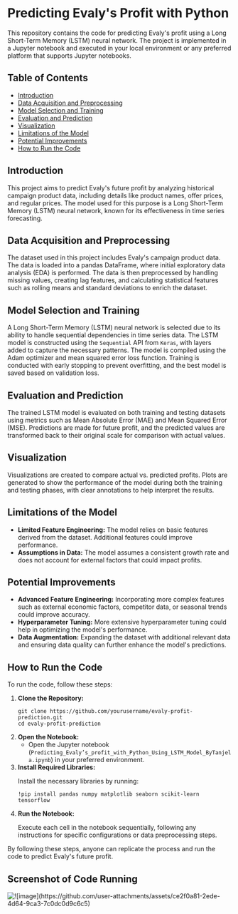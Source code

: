<h1>Predicting Evaly's Profit with Python</h1>

<p>This repository contains the code for predicting Evaly's profit using a Long Short-Term Memory (LSTM) neural network. The project is implemented in a Jupyter notebook and executed in your local environment or any preferred platform that supports Jupyter notebooks.</p>

<h2>Table of Contents</h2>
<ul>
    <li><a href="#introduction">Introduction</a></li>
    <li><a href="#data-acquisition-and-preprocessing">Data Acquisition and Preprocessing</a></li>
    <li><a href="#model-selection-and-training">Model Selection and Training</a></li>
    <li><a href="#evaluation-and-prediction">Evaluation and Prediction</a></li>
    <li><a href="#visualization">Visualization</a></li>
    <li><a href="#limitations-of-the-model">Limitations of the Model</a></li>
    <li><a href="#potential-improvements">Potential Improvements</a></li>
    <li><a href="#how-to-run-the-code">How to Run the Code</a></li>
</ul>

<h2 id="introduction">Introduction</h2>
<p>This project aims to predict Evaly's future profit by analyzing historical campaign product data, including details like product names, offer prices, and regular prices. The model used for this purpose is a Long Short-Term Memory (LSTM) neural network, known for its effectiveness in time series forecasting.</p>

<h2 id="data-acquisition-and-preprocessing">Data Acquisition and Preprocessing</h2>
<p>The dataset used in this project includes Evaly's campaign product data. The data is loaded into a pandas DataFrame, where initial exploratory data analysis (EDA) is performed. The data is then preprocessed by handling missing values, creating lag features, and calculating statistical features such as rolling means and standard deviations to enrich the dataset.</p>

<h2 id="model-selection-and-training">Model Selection and Training</h2>
<p>A Long Short-Term Memory (LSTM) neural network is selected due to its ability to handle sequential dependencies in time series data. The LSTM model is constructed using the <code>Sequential</code> API from <code>Keras</code>, with layers added to capture the necessary patterns. The model is compiled using the Adam optimizer and mean squared error loss function. Training is conducted with early stopping to prevent overfitting, and the best model is saved based on validation loss.</p>

<h2 id="evaluation-and-prediction">Evaluation and Prediction</h2>
<p>The trained LSTM model is evaluated on both training and testing datasets using metrics such as Mean Absolute Error (MAE) and Mean Squared Error (MSE). Predictions are made for future profit, and the predicted values are transformed back to their original scale for comparison with actual values.</p>

<h2 id="visualization">Visualization</h2>
<p>Visualizations are created to compare actual vs. predicted profits. Plots are generated to show the performance of the model during both the training and testing phases, with clear annotations to help interpret the results.</p>

<h2 id="limitations-of-the-model">Limitations of the Model</h2>
<ul>
    <li><strong>Limited Feature Engineering:</strong> The model relies on basic features derived from the dataset. Additional features could improve performance.</li>
    <li><strong>Assumptions in Data:</strong> The model assumes a consistent growth rate and does not account for external factors that could impact profits.</li>
</ul>

<h2 id="potential-improvements">Potential Improvements</h2>
<ul>
    <li><strong>Advanced Feature Engineering:</strong> Incorporating more complex features such as external economic factors, competitor data, or seasonal trends could improve accuracy.</li>
    <li><strong>Hyperparameter Tuning:</strong> More extensive hyperparameter tuning could help in optimizing the model's performance.</li>
    <li><strong>Data Augmentation:</strong> Expanding the dataset with additional relevant data and ensuring data quality can further enhance the model's predictions.</li>
</ul>

<h2 id="how-to-run-the-code">How to Run the Code</h2>
<p>To run the code, follow these steps:</p>
<ol>
    <li><strong>Clone the Repository:</strong>
        <pre><code>git clone https://github.com/yourusername/evaly-profit-prediction.git
cd evaly-profit-prediction
</code></pre>
    </li>
    <li><strong>Open the Notebook:</strong>
        <ul>
            <li>Open the Jupyter notebook (<code>Predicting_Evaly’s_profit_with_Python_Using_LSTM_Model_ByTanjela.ipynb</code>) in your preferred environment.</li>
        </ul>
    </li>
    <li><strong>Install Required Libraries:</strong>
        <p>Install the necessary libraries by running:</p>
        <pre><code>!pip install pandas numpy matplotlib seaborn scikit-learn tensorflow</code></pre>
    </li>
    <li><strong>Run the Notebook:</strong>
        <p>Execute each cell in the notebook sequentially, following any instructions for specific configurations or data preprocessing steps.</p>
    </li>
</ol>
<p>By following these steps, anyone can replicate the process and run the code to predict Evaly's future profit.</p>

<h2 id="screenshot-of-code-running">Screenshot of Code Running</h2>
<p><img src="path_to_screenshot" alt="![image](https://github.com/user-attachments/assets/ce2f0a81-2ede-4d64-9ca3-7c0dc0d9c6c5)
"></p>
